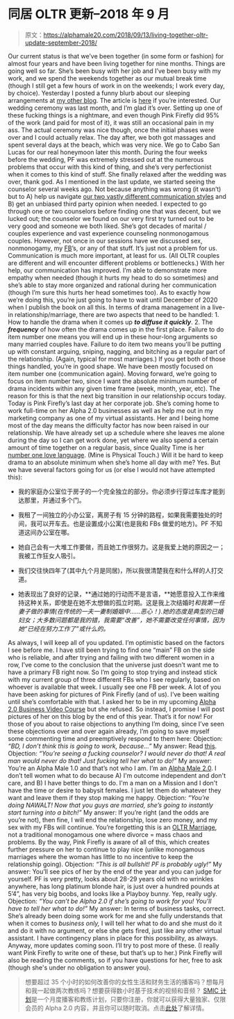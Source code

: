 # 同居 OLTR 更新–2018 年 9 月

> 原文：<https://alphamale20.com/2018/09/13/living-together-oltr-update-september-2018/>

Our current status is that we’ve been together (in some form or fashion) for almost four years and have been living together for nine months.
Things are going well so far. She’s been busy with her job and I’ve been busy with my work, and we spend the weekends together as our mutual break time (though I still get a few hours of work in on the weekends; I work every day, by choice). Yesterday I posted a funny blurb about our sleeping arrangements at [my other blog](http://www.calebjonesblog.com). The article is [here](http://calebjonesblog.com/sleeping-arrangements/) if you’re interested.
Our wedding ceremony was last month, and I’m glad it’s over. Setting up one of these fucking things is a nightmare, and even though Pink Firefly did 95% of the work (and paid for most of it), it was still an occasional pain in my ass. The actual ceremony was nice though, once the initial phases were over and I could actually relax. The day after, we both got massages and spent several days at the beach, which was very nice. We go to Cabo San Lucas for our real honeymoon later this month.
During the four weeks before the wedding, PF was extremely stressed out at the numerous problems that occur with this kind of thing, and she’s very perfectionist when it comes to this kind of stuff. She finally relaxed after the wedding was over, thank god.
As I mentioned in the last update, we started seeing the counselor several weeks ago. Not because anything was wrong (it wasn’t) but to A) help us navigate [our two vastly different communication styles](https://blackdragonblog.com/2018/08/23/opposites-attract-part-2/) and B) get an unbiased third party opinion when needed.
I expected to go through one or two counselors before finding one that was decent, but we lucked out; the counselor we found on our very first try turned out to be very good and someone we both liked. She’s got decades of marital / couples experience and vast experience counseling nonmonogamous couples. However, not once in our sessions have we discussed sex, nonmonogamy, my [FB](https://blackdragonblog.com/glossary/#FB)’s, or any of that stuff. It’s just not a problem for us. Communication is much more important, at least for us. (All OLTR couples are different and will encounter different problems or bottlenecks.)
With her help, our communication has improved. I’m able to demonstrate more empathy when needed (though it hurts my head to do so sometimes) and she’s able to stay more organized and rational during her communication (though I’m sure this hurts her head sometimes too). As to exactly how we’re doing this, you’re just going to have to wait until December of 2020 when I publish the book on all this.
In terms of drama management in a live-in relationship/marriage, there are two aspects that need to be handled:
1\. How to handle the drama when it comes up ***to diffuse it quickly***.
2\. The ***frequency*** of how often the drama comes up in the first place.
Failure to do item number one means you will end up in these hour-long arguments so many married couples have. Failure to do item two means you'll be putting up with constant arguing, sniping, nagging, and bitching as a regular part of the relationship. (Again, typical for most marriages.)
If you get both of those things handled, you’re in good shape. We have been mostly focused on item number one (communication again). Moving forward, we’re going to focus on item number two, since I want the absolute minimum number of drama incidents within any given time frame (week, month, year, etc).
The reason for this is that the next big transition in our relationship occurs today. Today is Pink Firefly’s last day at her corporate job. She’s coming home to work full-time on her Alpha 2.0 businesses as well as help me out in my marketing company as one of my virtual assistants. Her and I being home most of the day means the difficulty factor has now been raised in our relationship. We have already set up a schedule where she leaves me alone during the day so I can get work done, yet where we also spend a certain amount of time together on a regular basis, since Quality Time is her [number one love language](https://blackdragonblog.com/2016/01/18/the-five-love-languages/). (Mine is Physical Touch.)
Will it be hard to keep drama to an absolute minimum when she’s home all day with me? Yes. But we have several factors going for us (or else I would not have attempted this):

*   我的家庭办公室位于房子的一个完全独立的部分。你必须步行穿过车库才能到达那里，并通过多个门。

*   我租了一间独立的小办公室，离房子有 15 分钟的路程，如果我需要独处的时间，我可以开车去。也是设置成小公寓(也是我和 FBs 做爱的地方)。PF 不知道这间办公室在哪。

*   她自己会有一大堆工作要做，而且她工作很努力。这是我爱上她的原因之一；我被工作狂女人吸引。

*   我们交往快四年了(其中九个月是同居)，所以我很清楚我在和什么样的人打交道。

*   她表现出了良好的记录，**通过她的行动而不是言语，**她愿意投入工作来维持这种关系，即使是在她不太想做的孤立时期。这是我上次结婚时*和我第一任妻子做的事情(在传统的一夫一妻制婚姻中……恶心！).她的态度是典型的已婚妇女；大多数问题都是我的错，我需要“改善”，她不需要改变任何事情，因为她“已经在努力工作了”或什么的。*

As always, I will keep all of you updated. I’m optimistic based on the factors I see before me.
I have still been trying to find one “main” FB on the side who is reliable, and after trying and failing with two different women in a row, I’ve come to the conclusion that the universe just doesn’t want me to have a primary FB right now. So I’m going to stop trying and instead stick with my current group of three different FBs who I see regularly, based on whoever is available that week. I usually see one FB per week.
A lot of you have been asking for pictures of Pink Firefly (and of us). I’ve been waiting until she’s comfortable with that. I asked her to be in my upcoming [Alpha 2.0 Business Video Course](https://blackdragonblog.com/) but she refused. So instead, I promise I will post pictures of her on this blog by the end of this year.
That’s it for now! For those of you about to raise objections to anything I’m doing, since I’ve seen these objections over and over again already, I’m going to save myself some commenting time and preemptively respond to them here:
Objection: *“BD, I don’t think this is going to work, because...”*
My answer: Read [this](https://blackdragonblog.com/2018/01/15/objectives-expectations-live-oltr/).
Objection: *“You’re seeing a fucking counselor? I would never do that! A real man would never do that! Just fucking tell her what to do!”*
My answer: You’re an Alpha Male 1.0 and that’s not who I am. I’m an [Alpha Male 2.0](https://blackdragonblog.com/the-alpha-male-2-0/). I don’t tell women what to do because A) I'm outcome independent and don't care, and B) I have better things to do. I'm a man on a Mission and I don't have the time or desire to babysit females. I just let them do whatever they want and leave them if they stop making me happy.
Objection: *“You’re doing NAWALT! Now that you guys are married, she’s going to instantly start turning into a bitch!”*
My answer: If you’re right (and the odds are you’re not), then fine, I will end the relationship, lose zero money, and my sex with my FBs will continue. You’re forgetting this is an [OLTR Marriage](https://blackdragonblog.com/2018/08/06/the-difference-between-oltr-marriage-and-traditional-marriage/), not a traditional monogamous one where divorce = mass chaos and problems. By the way, Pink Firefly is aware of all of this, which creates further pressure on her to continue to play nice (unlike monogamous marriages where the woman has little to no incentive to keep the relationship going).
Objection: *“This is all bullshit! PF is probably ugly!”*
My answer: You’ll see pics of her by the end of the year and you can judge for yourself. PF is very pretty, looks about 28-29 years old with no wrinkles anywhere, has long platinum blonde hair, is just over a hundred pounds at 5’4”, has very big boobs, and looks like a Playboy bunny. Yep, really ugly.
Objection: *“You can’t be Alpha 2.0 if she’s going to work for you! You'll have to tell her what to do!”*
My answer: In terms of business tasks, correct. She’s already been doing some work for me and she fully understands that when it comes to *business only,* I will tell her what to do and she must do it and do it with no argument, or else she gets fired, just like any other virtual assistant. I have contingency plans in place for this possibility, as always.
Anyway, more updates coming soon. I’ll try to post more of these. (I really want Pink Firefly to write one of these, but that’s up to her.) Pink Firefly will also be reading the comments, so if you have questions for her, free to ask (though she's under no obligation to answer you).

> 想要超过 35 个小时的如何改善你的女性生活和财务生活的播客吗？想每月和我一起做两次教练吗？想要获得数小时基于技术的视频和音频？ [SMIC 计划](https://alphamale20.kartra.com/page/vIL17)是一个月度播客和教练计划，只要你注册，你就可以获得大量独家、仅限会员的 Alpha 2.0 内容，并且你可以随时取消。点击[此处](https://alphamale20.kartra.com/page/vIL17)了解详情。